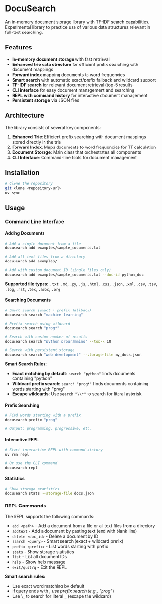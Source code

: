# DocuSearch

An in-memory document storage library with TF-IDF search capabilities.
Experimental library to practice use of various data structures relevant in full-text searching.

## Features

- **In-memory document storage** with fast retrieval
- **Enhanced trie data structure** for efficient prefix searching with document mappings
- **Forward index** mapping documents to word frequencies
- **Smart search** with automatic exact/prefix fallback and wildcard support
- **TF-IDF search** for relevant document retrieval (top-5 results)
- **CLI interface** for easy document management and searching
- **REPL with command history** for interactive document management
- **Persistent storage** via JSON files

## Architecture

The library consists of several key components:

1. **Enhanced Trie**: Efficient prefix searching with document mappings stored directly in the trie
2. **Forward Index**: Maps documents to word frequencies for TF calculation
3. **Document Storage**: Main class that orchestrates all components
4. **CLI Interface**: Command-line tools for document management

## Installation

```bash
# Clone the repository
git clone <repository-url>
uv sync
```

## Usage

### Command Line Interface

#### Adding Documents

```bash
# Add a single document from a file
docusearch add examples/sample_documents.txt

# Add all text files from a directory
docusearch add examples/

# Add with custom document ID (single files only)
docusearch add examples/sample_documents.txt --doc-id python_doc
```

**Supported file types:** `.txt`, `.md`, `.py`, `.js`, `.html`, `.css`, `.json`, `.xml`, `.csv`, `.tsv`, `.log`, `.rst`, `.tex`, `.adoc`, `.org`

#### Searching Documents

```bash
# Smart search (exact + prefix fallback)
docusearch search "machine learning"

# Prefix search using wildcard
docusearch search "prog*"

# Search with custom number of results
docusearch search "python programming" --top-k 10

# Search with persistent storage
docusearch search "web development" --storage-file my_docs.json
```

**Smart Search Rules:**

- **Exact matching by default**: `search "python"` finds documents containing "python"
- **Wildcard prefix search**: `search "prog*"` finds documents containing words starting with "prog"
- **Escape wildcards**: Use `search "\\*"` to search for literal asterisk

#### Prefix Searching

```bash
# Find words starting with a prefix
docusearch prefix "prog"

# Output: programming, progressive, etc.
```

#### Interactive REPL

```bash
# Start interactive REPL with command history
uv run repl

# Or use the CLI command
docusearch repl
```

#### Statistics

```bash
# Show storage statistics
docusearch stats --storage-file docs.json
```

### REPL Commands

The REPL supports the following commands:

- `add <path>` - Add a document from a file or all text files from a directory
- `addtext` - Add a document by pasting text (end with blank line)
- `delete <doc_id>` - Delete a document by ID
- `search <query>` - Smart search (exact + wildcard prefix)
- `prefix <prefix>` - List words starting with prefix
- `stats` - Show storage statistics
- `list` - List all document IDs
- `help` - Show help message
- `exit/quit/q` - Exit the REPL

**Smart search rules:**

- Use exact word matching by default
- If query ends with _, use prefix search (e.g., "prog_")
- Use \\_ to search for literal _ (escape the wildcard)
